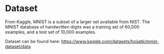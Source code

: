 # Dataset

From Kaggle, MNIST is a subset of a larger set available from NIST. The MNIST database of handwritten digits was a training set of 60,000 examples, and a test set of 10,000 examples.

Dataset can be found here: <https://www.kaggle.com/datasets/hojjatk/mnist-dataset/data>
